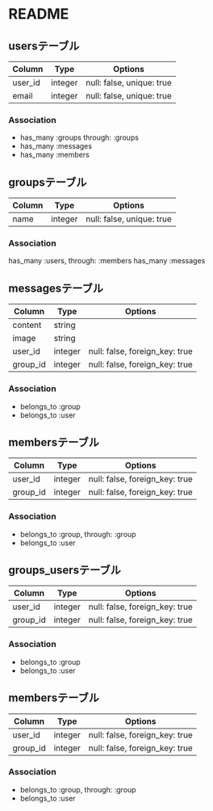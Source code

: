 # README
## usersテーブル

|Column|Type|Options|
|------|----|-------|
|user_id|integer|null: false, unique: true|
|email|integer|null: false, unique: true|

### Association
- has_many :groups through: :groups
- has_many :messages
- has_many :members 


## groupsテーブル

|Column|Type|Options|
|------|----|-------|
|name|integer|null: false, unique: true|

### Association
has_many :users, through: :members
has_many :messages


## messagesテーブル

|Column|Type|Options|
|------|----|-------|
|content|string|
|image|string|
|user_id|integer|null: false, foreign_key: true|
|group_id|integer|null: false, foreign_key: true|

### Association
- belongs_to :group
- belongs_to :user


## membersテーブル

|Column|Type|Options|
|------|----|-------|
|user_id|integer|null: false, foreign_key: true|
|group_id|integer|null: false, foreign_key: true|

### Association
- belongs_to :group, through: :group
- belongs_to :user

## groups_usersテーブル

|Column|Type|Options|
|------|----|-------|
|user_id|integer|null: false, foreign_key: true|
|group_id|integer|null: false, foreign_key: true|

### Association
- belongs_to :group
- belongs_to :user

## membersテーブル

|Column|Type|Options|
|------|----|-------|
|user_id|integer|null: false, foreign_key: true|
|group_id|integer|null: false, foreign_key: true|

### Association
- belongs_to :group, through: :group
- belongs_to :user